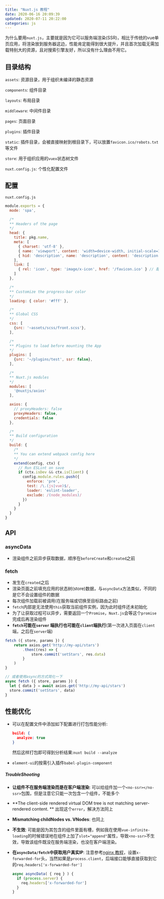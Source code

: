 ```yaml
---
title: "Nuxt.js 教程"
date: 2020-06-16 20:09:39
updated: 2020-07-11 20:22:00
categories: js
---
```


为什么要用`nuxt.js`，主要就是因为它可以服务端渲染(SSR)，相比于传统的vue单页应用，将渲染放到服务器这边，性能肯定能得到很大提升，并且首次加载无需加载特别大的资源，且对搜索引擎友好，所以没有什么理由不用它。

## 目录结构

`assets`: 资源目录，用于组织未编译的静态资源

`components`: 组件目录

`layouts`: 布局目录

`middleware`: 中间件目录

`pages`: 页面目录

`plugins`: 插件目录

`static`: 插件目录，会被直接映射到根目录下，可以放置`favicon.ico/robots.txt`等文件

`store`: 用于组织应用的`vuex`状态树文件

`nuxt.config.js`: 个性化配置文件

<!--more-->

## 配置

`nuxt.config.js`

```javascript
module.exports = {
  mode: 'spa',

  /*
  ** Headers of the page
  */
  head: {
    title: pkg.name,
    meta: [
      { charset: 'utf-8' },
      { name: 'viewport', content: 'width=device-width, initial-scale=1' },
      { hid: 'description', name: 'description', content: 'description' }
    ],
    link: [
      { rel: 'icon', type: 'image/x-icon', href: '/favicon.ico' } // 配置favicon.ico，需要将图片放到static目录下
    ]
  },

  /*
  ** Customize the progress-bar color
  */
  loading: { color: '#fff' },

  /*
  ** Global CSS
  */
  css: [
    {src: '~assets/scss/front.scss'},
  ],

  /*
  ** Plugins to load before mounting the App
  */
  plugins: [
    {src: '~/plugins/test', ssr: false},
  ],

  /*
  ** Nuxt.js modules
  */
  modules: [
    '@nuxtjs/axios'
  ],

  axios: {
    // proxyHeaders: false
    proxyHeaders: false,
    credentials: false
  },

  /*
  ** Build configuration
  */
  build: {
    /*
    ** You can extend webpack config here
    */
    extend(config, ctx) {
      // Run ESLint on save
      if (ctx.isDev && ctx.isClient) {
        config.module.rules.push({
          enforce: 'pre',
          test: /\.(js|vue)$/,
          loader: 'eslint-loader',
          exclude: /(node_modules)/
        })
      }
    }
  }
}
```

## API

### asyncData

- 渲染组件之前异步获取数据，顺序在`beforeCreate`和`created`之前

### fetch

- 发生在`created`之后
- 渲染页面之前填充应用的状态树(store)数据，与`asyncData`方法类似，不同的是它不会设置组件的数据
- 每次组件加载前被调用(在服务端或切换至目标路由之前)
- `fetch`内部是无法使用`this`获取当前组件实例，因为此时组件还未初始化
- 为了让获取过程可以异步，需要返回一个`Promise`，`Nuxt.js`会等这个`promise`完成后再渲染组件
- **`fetch`可能在`server` 端执行也可能在`client`端执行**(第一次进入页面在`client`端，之后在`server`端)

```javascript
fetch ({ store, params }) {
	return axios.get('http://my-api/stars')
		.then((res) => {
			store.commit('setStars', res.data)
		}
	)
}

// 或者使用async的方式简化一下
async fetch ({ store, params }) {
  let { data } = await axios.get('http://my-api/stars')
  store.commit('setStars', data)
}
```

## 性能优化

- 可以在配置文件中添加如下配置进行打包性能分析:

  ```json
  build: {
    analyze: true
  }
  ```

  然后这样打包即可得到分析结果:`nuxt build --analyze`

- `element-ui`的按需引入插件`babel-plugin-component`

##### TroubleShooting

- **让组件不在服务端渲染而是在客户端渲染**: 可以给组件加一个`<no-ssr></no-ssr>`包围，但是注意它只能一次包含一个组件，不能多个

- **The client-side rendered virtual DOM tree is not matching server-rendered content. ** 出现这个`error`，解决方法同上

- **Mismatching childNodes vs. VNodes**: 也同上

- **<no-ssr>不生效**: 可能是因为其包含的组件里面有槽，例如我在使用`vue-infinite-loading`的时候错误地在组件上加了`slot="append"`属性，导致`<no-ssr>`不生效，导致该组件既没在服务端渲染，也没在客户端渲染。

- **在`asyncData/fetch`中获取用户真实IP**: 注意参考[nginx 教程](https://haofly.net/nginx/index.html)，设置`x-forwarded-for`头，当然如果是`process.client`，后端接口能够直接获取到它的`req.headers['x-forwarded-for']`

  ```javascript
  async asyncData( { req } ) {
    if (process.server) {
      req.headers['x-forwarded-for']
    }
  }
  ```

  